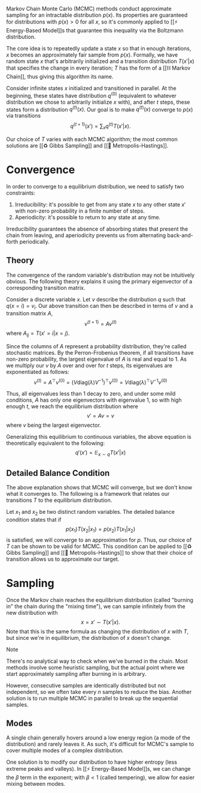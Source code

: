 Markov Chain Monte Carlo (MCMC) methods conduct approximate sampling for an intractable distribution $p(x)$. Its properties are guaranteed for distributions with $p(x) > 0$ for all $x$, so it's commonly applied to [[⚡️ Energy-Based Model]]s that guarantee this inequality via the Boltzmann distribution.

The core idea is to repeatedly update a state $x$ so that in enough iterations, $x$ becomes an approximately fair sample from $p(x)$. Formally, we have random state $x$ that's arbitrarily initialized and a transition distribution $T(x' \vert x)$ that specifies the change in every iteration; $T$ has the form of a [[⛓️ Markov Chain]], thus giving this algorithm its name.

Consider infinite states $x$ initialized and transitioned in parallel. At the beginning, these states have distribution $q^{(0)}$ (equivalent to whatever distribution we chose to arbitrarily initialize $x$ with), and after $t$ steps, these states form a distribution $q^{(t)}(x)$. Our goal is to make $q^{(t)}(x)$ converge to $p(x)$ via transitions 
$$
q^{(t+1)}(x') = \sum_x q^{(t)} T(x' \vert x).
$$


Our choice of $T$ varies with each MCMC algorithm; the most common solutions are [[♻️ Gibbs Sampling]] and [[🚊 Metropolis-Hastings]].

# Convergence
In order to converge to a equilibrium distribution, we need to satisfy two constraints:
1. Irreducibility: it's possible to get from any state $x$ to any other state $x'$ with non-zero probability in a finite number of steps.
2. Aperiodicity: it's possible to return to any state at any time.

Irreducibility guarantees the absence of absorbing states that present the chain from leaving, and aperiodicity prevents us from alternating back-and-forth periodically.

## Theory
The convergence of the random variable's distribution may not be intuitively obvious. The following theory explains it using the primary eigenvector of a corresponding transition matrix.

Consider a discrete variable $x$. Let $v$ describe the distribution $q$ such that $q(x = i) = v_i$. Our above transition can then be described in terms of $v$ and a transition matrix $A$, 
$$
v^{(t+1)} = Av^{(t)}
$$
 where $A_{ij} = T(x' = i \vert x = j)$.

Since the columns of $A$ represent a probability distribution, they're called stochastic matrices. By the Perron-Frobenius theorem, if all transitions have non-zero probability, the largest eigenvalue of $A$ is real and equal to $1$. As we multiply our $v$ by $A$ over and over for $t$ steps, its eigenvalues are exponentiated as follows: 
$$
v^{(t)} = A^\top v^{(0)} = (V \text{diag}(\lambda)V^{-1})^\top v^{(0)} = V \text{diag}(\lambda)^\top V^{-1}v^{(0)}
$$


Thus, all eigenvalues less than $1$ decay to zero, and under some mild conditions, $A$ has only one eigenvectors with eigenvalue $1$, so with high enough $t$, we reach the equilibrium distribution where 
$$
v' = Av = v
$$
 where $v$ being the largest eigenvector.

Generalizing this equilibrium to continuous variables, the above equation is theoretically equivalent to the following: 
$$
q'(x') = \mathbb{E}_{x \sim q} T(x' \vert x)
$$


## Detailed Balance Condition
The above explanation shows that MCMC will converge, but we don't know what it converges to. The following is a framework that relates our transitions $T$ to the equilibrium distribution.

Let $x_1$ and $x_2$ be two distinct random variables. The detailed balance condition states that if 
$$
p(x_1) T(x_2 \vert x_1) = p(x_2) T(x_1 \vert x_2)
$$
 is satisfied, we will converge to an approximation for $p$. Thus, our choice of $T$ can be shown to be valid for MCMC. This condition can be applied to [[♻️ Gibbs Sampling]] and [[🚊 Metropolis-Hastings]] to show that their choice of transition allows us to approximate our target.

# Sampling
Once the Markov chain reaches the equilibrium distribution (called "burning in" the chain during the "mixing time"), we can sample infinitely from the new distribution with 
$$
x = x' \sim T(x' \vert x).
$$
 Note that this is the same formula as changing the distribution of $x$ with $T$, but since we're in equilibrium, the distribution of $x$ doesn't change.

> [!note]
> There's no analytical way to check when we've burned in the chain. Most methods involve some heuristic sampling, but the actual point where we start approximately sampling after burning in is arbitrary.

However, consecutive samples are identically distributed but not independent, so we often take every $n$ samples to reduce the bias. Another solution is to run multiple MCMC in parallel to break up the sequential samples.

## Modes
A single chain generally hovers around a low energy region (a mode of the distribution) and rarely leaves it. As such, it's difficult for MCMC's sample to cover multiple modes of a complex distribution.

One solution is to modify our distribution to have higher entropy (less extreme peaks and valleys). In [[⚡️ Energy-Based Model]]s, we can change the $\beta$ term in the exponent; with $\beta < 1$ (called tempering), we allow for easier mixing between modes.